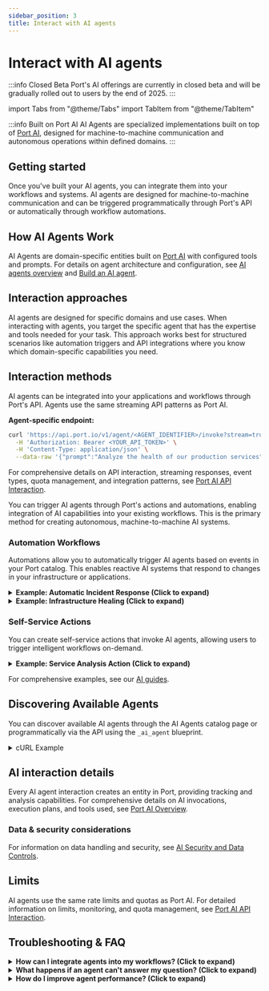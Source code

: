 ```yaml
---
sidebar_position: 3
title: Interact with AI agents
---
```


# Interact with AI agents

:::info Closed Beta
Port's AI offerings are currently in closed beta and will be gradually rolled out to users by the end of 2025.
:::

import Tabs from "@theme/Tabs"
import TabItem from "@theme/TabItem"

:::info Built on Port AI
AI Agents are specialized implementations built on top of [Port AI](/ai-interfaces/port-ai/overview), designed for machine-to-machine communication and autonomous operations within defined domains.
:::

## Getting started

Once you've built your AI agents, you can integrate them into your workflows and systems. AI agents are designed for machine-to-machine communication and can be triggered programmatically through Port's API or automatically through workflow automations.

## How AI Agents Work

AI Agents are domain-specific entities built on [Port AI](/ai-interfaces/port-ai/overview) with configured tools and prompts. For details on agent architecture and configuration, see [AI agents overview](/ai-interfaces/ai-agents/overview) and [Build an AI agent](/ai-interfaces/ai-agents/build-an-ai-agent).

## Interaction approaches

AI agents are designed for specific domains and use cases. When interacting with agents, you target the specific agent that has the expertise and tools needed for your task. This approach works best for structured scenarios like automation triggers and API integrations where you know which domain-specific capabilities you need.

## Interaction methods

<Tabs groupId="interaction-methods" queryString>
<TabItem value="api-integration" label="API integration">

AI agents can be integrated into your applications and workflows through Port's API. Agents use the same streaming API patterns as Port AI.

**Agent-specific endpoint:**
```bash
curl 'https://api.port.io/v1/agent/<AGENT_IDENTIFIER>/invoke?stream=true' \
  -H 'Authorization: Bearer <YOUR_API_TOKEN>' \
  -H 'Content-Type: application/json' \
  --data-raw '{"prompt":"Analyze the health of our production services"}'
```

For comprehensive details on API interaction, streaming responses, event types, quota management, and integration patterns, see [Port AI API Interaction](/ai-interfaces/port-ai/api-interaction).

</TabItem>
<TabItem value="actions-automations" label="Actions and automations">

You can trigger AI agents through Port's actions and automations, enabling integration of AI capabilities into your existing workflows. This is the primary method for creating autonomous, machine-to-machine AI systems.

### Automation Workflows

Automations allow you to automatically trigger AI agents based on events in your Port catalog. This enables reactive AI systems that respond to changes in your infrastructure or applications.

<details>
<summary><b>Example: Automatic Incident Response (Click to expand)</b></summary>

When a new incident is created, automatically trigger an agent that:
- Analyzes the incident context
- Gathers relevant information from related services
- Creates initial response documentation
- Notifies appropriate teams

```json showLineNumbers
{
  "identifier": "incident_response_automation",
  "title": "Automatic Incident Response",
  "trigger": {
    "type": "automation",
    "event": {
      "type": "ENTITY_CREATED",
      "blueprintIdentifier": "incident"
    }
  },
  "invocationMethod": {
    "type": "WEBHOOK",
    "url": "https://api.getport.io/v1/agent/incident_response_agent/invoke",
    "method": "POST",
    "headers": {
      "Content-Type": "application/json"
    },
    "body": {
      "prompt": "New incident created: {{ .entity.title }}. Severity: {{ .entity.properties.severity }}. Please analyze and provide initial response recommendations.",
      "labels": {
        "source": "automation",
        "incident_id": "{{ .entity.identifier }}",
        "trigger_type": "incident_created"
      }
    }
  }
}
```
</details>

<details>
<summary><b>Example: Infrastructure Healing (Click to expand)</b></summary>

Monitor infrastructure health and automatically trigger healing agents when issues are detected:

```json showLineNumbers
{
  "identifier": "k8s_healing_automation",
  "title": "Kubernetes Workload Healing",
  "trigger": {
    "type": "automation",
    "event": {
      "type": "ENTITY_UPDATED",
      "blueprintIdentifier": "k8s_workload"
    },
    "condition": {
      "type": "JQ",
      "expressions": [
        ".diff.before.properties.isHealthy == \"Healthy\"",
        ".diff.after.properties.isHealthy == \"Unhealthy\""
      ],
      "combinator": "and"
    }
  },
  "invocationMethod": {
    "type": "WEBHOOK",
    "url": "https://api.getport.io/v1/agent/k8s_healing_agent/invoke",
    "method": "POST",
    "headers": {
      "Content-Type": "application/json"
    },
    "body": {
      "prompt": "Workload {{ .event.diff.after.title }} is unhealthy. Current state: {{ .event.diff.after.properties.replicas }} replicas, {{ .event.diff.after.properties.readyReplicas }} ready. Please analyze and fix.",
      "labels": {
        "source": "automation",
        "workload_name": "{{ .event.diff.after.identifier }}",
        "namespace": "{{ .event.diff.after.properties.namespace }}"
      }
    }
  }
}
```
</details>

### Self-Service Actions

You can create self-service actions that invoke AI agents, allowing users to trigger intelligent workflows on-demand.

<details>
<summary><b>Example: Service Analysis Action (Click to expand)</b></summary>

```json showLineNumbers
{
  "identifier": "analyze_service_health",
  "title": "Analyze Service Health",
  "description": "Get AI-powered analysis of service health and recommendations",
  "trigger": {
    "type": "self-service",
    "operation": "DAY-2",
    "blueprintIdentifier": "service"
  },
  "invocationMethod": {
    "type": "WEBHOOK",
    "url": "https://api.getport.io/v1/agent/service_health_agent/invoke",
    "method": "POST",
    "headers": {
      "Content-Type": "application/json"
    },
    "body": {
      "prompt": "Analyze the health of service {{ .entity.title }}. Check metrics, recent deployments, and incidents.",
      "labels": {
        "source": "self_service",
        "service_name": "{{ .entity.identifier }}",
        "requested_by": "{{ .trigger.by.user.email }}"
      }
    }
  }
}
```
</details>

For comprehensive examples, see our [AI guides](/guides?tags=AI).

</TabItem>
</Tabs>

## Discovering Available Agents

You can discover available AI agents through the AI Agents catalog page or programmatically via the API using the `_ai_agent` blueprint.

<details>
<summary>cURL Example</summary>

```bash
curl -L 'https://api.port.io/v1/blueprints/_ai_agent/entities' \
    -H 'Accept: application/json' \
    -H 'Authorization: Bearer <YOUR_API_TOKEN>'
```

</details>

## AI interaction details

Every AI agent interaction creates an entity in Port, providing tracking and analysis capabilities. For comprehensive details on AI invocations, execution plans, and tools used, see [Port AI Overview](/ai-interfaces/port-ai/overview#ai-invocations).

### Data & security considerations

For information on data handling and security, see [AI Security and Data Controls](/ai-interfaces/port-ai/security-and-data-controls).

## Limits

AI agents use the same rate limits and quotas as Port AI. For detailed information on limits, monitoring, and quota management, see [Port AI API Interaction](/ai-interfaces/port-ai/api-interaction#rate-limits-and-quotas).

## Troubleshooting & FAQ

<details>
<summary><b>How can I integrate agents into my workflows? (Click to expand)</b></summary>

AI agents are designed for machine-to-machine communication and can be integrated through:
- **API integration**: Direct HTTP calls to agent endpoints
- **Workflow automations**: Automatic triggering based on Port catalog events
- **Self-service actions**: User-initiated agent workflows

For examples, see our [automation guides](/guides?tags=AI).
</details>

<details>
<summary><b>What happens if an agent can't answer my question? (Click to expand)</b></summary>

If the agent doesn't have the knowledge or capabilities to answer your question, you'll receive a response mentioning that it can't assist you with your specific query. Consider using a different agent that's specialized for your domain or task.
</details>

<details>
<summary><b>How do I improve agent performance? (Click to expand)</b></summary>

For comprehensive guidance on improving AI performance, debugging issues, and analyzing invocation details, see [Port AI Overview](/ai-interfaces/port-ai/overview). The troubleshooting approaches for Port AI apply to AI agents as well.

For agent-specific improvements, see [Build an AI agent](/ai-interfaces/ai-agents/build-an-ai-agent) for prompt engineering and tool configuration guidance.
</details>